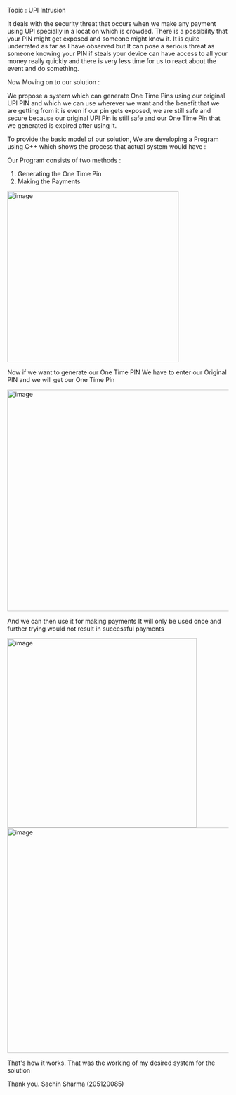Topic : UPI Intrusion

It deals with the security threat that occurs when we make any payment using UPI specially in a location which is crowded. There is a possibility that your PIN might get exposed and someone might know it. It is quite underrated as far as I have observed but It can pose a serious threat as someone knowing your PIN if steals your device can have access to all your money really quickly and there is very less time for us to react about the event and do something.

Now Moving on to our solution :

We propose a system which can generate One Time Pins using our original UPI PIN and which we can use wherever we want and the benefit that we are getting from it is even if our pin gets exposed, we are still safe and secure because our original UPI Pin is still safe and our One Time Pin that we generated is expired after using it.

To provide the basic model of our solution,
We are developing a Program using C++ which shows the process that actual system would have :

Our Program consists of two methods :

1. Generating the One Time Pin
2. Making the Payments

<img width="390" alt="image" src="https://user-images.githubusercontent.com/76915035/159042886-b716d156-1b91-489e-a94f-349a01046f97.png">

Now if we want to generate our One Time PIN
We have to enter our Original PIN and we will get our One Time Pin

<img width="505" alt="image" src="https://user-images.githubusercontent.com/76915035/159043180-d3161a99-a7f3-435f-af93-35074262350d.png">

And we can then use it for making payments
It will only be used once and further trying would not result in successful payments

<img width="431" alt="image" src="https://user-images.githubusercontent.com/76915035/159043495-8622a0e0-3f47-4ed3-b2de-868eaf471d31.png">

<img width="513" alt="image" src="https://user-images.githubusercontent.com/76915035/159043649-f517fcee-1a43-4378-951d-c1bf4485f7a5.png">

That's how it works.
That was the working of my desired system for the solution

Thank you.
Sachin Sharma (205120085)

